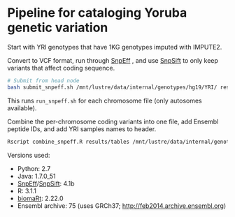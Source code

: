 # Pipeline for cataloging Yoruba genetic variation

Start with YRI genotypes that have 1KG genotypes imputed with IMPUTE2.

Convert to VCF format, run through [SnpEff][] , and use [SnpSift][] to
only keep variants that affect coding sequence.

[SnpEff]: http://snpeff.sourceforge.net/index.html
[SnpSift]: http://snpeff.sourceforge.net/SnpSift.html

```bash
# Submit from head node
bash submit_snpeff.sh /mnt/lustre/data/internal/genotypes/hg19/YRI/ results/
```

This runs `run_snpeff.sh` for each chromosome file (only autosomes
available).

Combine the per-chromosome coding variants into one file, add Ensembl
peptide IDs, and add YRI samples names to header.

```bash
Rscript combine_snpeff.R results/tables /mnt/lustre/data/internal/genotypes/hg19/YRI/YRI_samples.txt > results/snpeff_final.txt
```

Versions used:

*  Python: 2.7
*  Java: 1.7.0_51
*  [SnpEff][]/[SnpSift][]: 4.1b
*  R: 3.1.1
*  [biomaRt][]: 2.22.0
*  Ensembl archive: 75 (uses GRCh37; http://feb2014.archive.ensembl.org)

[biomaRt]: http://bioconductor.org/packages/release/bioc/html/biomaRt.html

